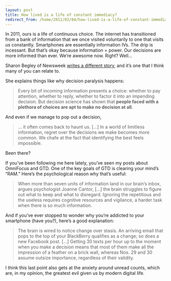 ```yaml
---
layout: post
title: How lived is a life of constant immediacy?
redirect_from: /home/2011/03/04/how-lived-is-a-life-of-constant-immediacy/index.html
---
```

<p>In 2011, ours is a life of continuous choice. The internet has transitioned from a bank of information that we once visited voluntarily to one that visits <em>us</em> constantly. Smartphones are essentially information IVs. The drip is incessant.
But that’s okay because information = power. Our decisions are more informed than ever. We’re awesome now. Right?  Well…</p>
<p>Sharon Begley of Newsweek <a href="http://www.newsweek.com/2011/02/27/i-can-t-think.html">writes a different story</a>, and it’s one that I think many of you can relate to.</p>
<p>She explains things like why decision paralysis happens:</p>
<blockquote><p>Every bit of incoming information presents a choice: whether to pay attention, whether to reply, whether to factor it into an impending decision. But decision science has shown that <strong>people faced with a plethora of choices are apt to make no decision at all.</strong></p></blockquote>
<p>And even if we manage to pop out a decision,</p>
<blockquote><p>… it often comes back to haunt us. […] In a world of limitless information, regret over the decisions we make becomes more common. We chafe at the fact that identifying the best feels impossible.</p></blockquote>
<p>Been there?</p>
<p>If you’ve been following me here lately, you’ve seen my posts about OmniFocus and GTD.  One of the key goals of GTD is clearing your mind’s “RAM.”  Here’s the psychological reason why that’s useful:</p>
<blockquote><p>When more than seven units of information land in our brain’s inbox, argues psychologist Joanne Cantor, […] the brain struggles to figure out what to keep and what to disregard. Ignoring the repetitious and the useless requires cognitive resources and vigilance, a harder task when there is so much information.</p></blockquote>
<p>And if you’ve ever stopped to wonder why you’re addicted to your smartphone (have you?), here’s a good explanation:</p>
<blockquote><p>The brain is wired to notice change over stasis. An arriving email that pops to the top of your BlackBerry qualifies as a change; so does a new Facebook post. […] Getting 30 texts per hour up to the moment when you make a decision means that most of them make all the impression of a feather on a brick wall, whereas Nos. 29 and 30 assume outsize importance, regardless of their validity.</p></blockquote>
<p>I think this last point also gets at the anxiety around unread counts, which are, in my opinion, the greatest evil given us by modern digital life.</p>
<p>&nbsp;</p>
